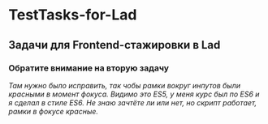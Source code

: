 # TestTasks-for-Lad
## Задачи для Frontend-стажировки в Lad

### Обратите внимание на вторую задачу

*Там нужно было исправить, так чобы рамки вокруг инпутов были красными в момент фокуса.
Видимо это ES5, у меня курс был по ES6 и я сделал в стиле ES6.
Не знаю зачтёте ли или нет, но скрипт работает, рамки в фокусе красные.*

